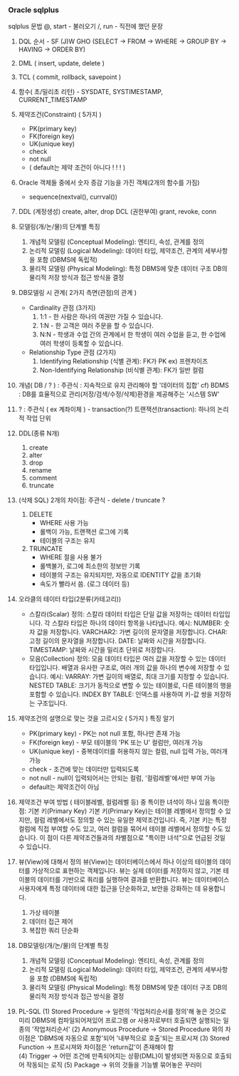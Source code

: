 
### Oracle sqlplus

sqlplus 문법
@, start - 불러오기
/, run - 직전에 했던 문장

1. DQL 순서 - SF (J)W GHO (SELECT → FROM → WHERE → GROUP BY → HAVING → ORDER BY)

2. DML ( insert, update, delete )

3. TCL ( commit, rollback, savepoint )

4. 함수( 초/밀리초 리턴) - SYSDATE, SYSTIMESTAMP, CURRENT_TIMESTAMP

5. 제약조건(Constraint) ( 5가지 )
	- PK(primary key)
	- FK(foreign key)
	- UK(unique key)
	- check
	- not null
	- ( default는 제약 조건이 아니다 ! ! ! )

6. Oracle 객체들 중에서 숫자 증감 기능을 가진 객체(2개의 함수를 가짐) 
	- sequence(nextval(), currval())
	
7. DDL (계정생성) create, alter, drop 
   DCL (권한부여) grant, revoke, conn

8. 모델링(개/논/물)의 단계별 특징
	1. 개념적 모델링 (Conceptual Modeling): 엔티티, 속성, 관계를 정의
	2. 논리적 모델링 (Logical Modeling): 데이터 타입, 제약조건, 관계의 세부사항을 포함 (DBMS에 독립적)
	3. 물리적 모델링 (Physical Modeling): 특정 DBMS에 맞춘 데이터 구조 DB의 물리적 저장 방식과 접근 방식을 결정

9. DB모델링 시 관계( 2가지 측면(관점)의 관계 )
	- Cardinality 관점 (3가지)
		1. 1:1 - 한 사람은 하나의 여권만 가질 수 있습니다.
		2. 1:N - 한 고객은 여러 주문을 할 수 있습니다.
		3. N:N - 학생과 수업 간의 관계에서 한 학생이 여러 수업을 듣고, 한 수업에 여러 학생이 등록할 수 있습니다.
	- Relationship Type 관점 (2가지)
		1. Identifying Relationship (식별 관계): FK가 PK ex) 프렌차이즈
		2. Non-Identifying Relationship (비식별 관계): FK가 일반 컬럼

10. 개념( DB / ? ) : 주관식
	: 지속적으로 유지 관리해야 할 '데이터의 집합'
	cf) BDMS : DB를 효율적으로 관리(저장/검색/수정/삭제)환경을 제공해주는 '시스템 SW'

11. ? : 주관식 ( ex 계좌이체 ) - transaction(?)
	트랜잭션(transaction):
	하나의 논리적 작업 단위

12. DDL(종류 N개)
	1. create
	2. alter
	3. drop
	4. rename
	5. comment
	6. truncate

13. (삭제 SQL) 2개의 차이점: 주관식 - delete / truncate ?
	1. DELETE
		- WHERE 사용 가능
		- 롤백이 가능, 트랜잭션 로그에 기록
		- 테이블의 구조는 유지
	2. TRUNCATE
		- WHERE 절을 사용 불가
		- 롤백불가, 로그에 최소한의 정보만 기록
		- 테이블의 구조는 유지되지만, 자동으로 IDENTITY 값을 초기화
		- 속도가 빨라서 씀. (로그 데이터 등)

14. 오라클의 테이터 타입(2분류(카테고리))
	- 스칼라(Scalar)
		정의: 스칼라 데이터 타입은 단일 값을 저장하는 데이터 타입입니다. 각 스칼라 타입은 하나의 데이터 항목을 나타냅니다.
		예시:
		NUMBER: 숫자 값을 저장합니다.
		VARCHAR2: 가변 길이의 문자열을 저장합니다.
		CHAR: 고정 길이의 문자열을 저장합니다.
		DATE: 날짜와 시간을 저장합니다.
		TIMESTAMP: 날짜와 시간을 밀리초 단위로 저장합니다.
	- 모음(Collection)
		정의: 모음 데이터 타입은 여러 값을 저장할 수 있는 데이터 타입입니다. 배열과 유사한 구조로, 여러 개의 값을 하나의 변수에 저장할 수 있습니다.
		예시:
		VARRAY: 가변 길이의 배열로, 최대 크기를 지정할 수 있습니다.
		NESTED TABLE: 크기가 동적으로 변할 수 있는 테이블로, 다른 테이블의 행을 포함할 수 있습니다.
		INDEX BY TABLE: 인덱스를 사용하여 키-값 쌍을 저장하는 구조입니다.

15. 제약조건의 설명으로 맞는 것을 고르시오 ( 5가지 ) 특징 알기
    - PK(primary key) - PK는 not null 포함, 하나만 존재 가능
	- FK(foreign key) - 부모 테이블의 'PK 또는 U' 컬럼만, 여러개 가능 
	- UK(unique key) - 중복데이터를 허용하지 않는 컬럼, null 입력 가능, 여러개 가능 
	- check - 조건에 맞는 데이터만 입력되도록
	- not null - null이 입력되어서는 안되는 컬럼, '컬럼레벨'에서만 부여 가능
	- default는 제약조건이 아님

16. 제약조건 부여 방법 ( 테이블레벨, 컬럼레벨 등) 중 특이한 녀석이 하나 있음
    특이한 점: 기본 키(Primary Key)
	기본 키(Primary Key)는 테이블 레벨에서 정의할 수 있지만, 컬럼 레벨에서도 정의할 수 있는 유일한 제약조건입니다. 즉, 기본 키는 특정 컬럼에 직접 부여할 수도 있고, 여러 컬럼을 묶어서 테이블 레벨에서 정의할 수도 있습니다. 이 점이 다른 제약조건들과의 차별점으로 "특이한 녀석"으로 언급된 것일 수 있습니다.

17. 뷰(View)에 대해서
	정의
	뷰(View)는 데이터베이스에서 하나 이상의 테이블의 데이터를 가상적으로 표현하는 객체입니다. 뷰는 실제 데이터를 저장하지 않고, 기본 테이블의 데이터를 기반으로 쿼리를 실행하여 결과를 반환합니다. 뷰는 데이터베이스 사용자에게 특정 데이터에 대한 접근을 단순화하고, 보안을 강화하는 데 유용합니다.
	1. 가상 테이블
	2. 데이터 접근 제어
	3. 복잡한 쿼리 단순화

18. DB모델링(개/논/물)의 단계별 특징
	1. 개념적 모델링 (Conceptual Modeling): 엔티티, 속성, 관계를 정의
	2. 논리적 모델링 (Logical Modeling): 데이터 타입, 제약조건, 관계의 세부사항을 포함 (DBMS에 독립적)
	3. 물리적 모델링 (Physical Modeling): 특정 DBMS에 맞춘 데이터 구조 DB의 물리적 저장 방식과 접근 방식을 결정

19. PL-SQL
	(1) Stored Procedure
       -> 일련의 '작업처리순서를 정의'해 놓은 것으로 
         미리 DBMS에 컴파일되어져있어 프로그램 or 사용자로부터 
	 호출되면 실행되는 일종의 '작업처리순서' 
   (2) Anonymous Procedure 
       -> Stored Procedure 와의 차이점은 'DBMS에 자동으로 포함'되어 
         '내부적으로 호출'되는 프로시져 
   (3) Stored Function 
       -> 프로시져와 차이점은 'return값'이 존재해야 함  
   (4) Trigger 
       -> 어떤 조건에 만족되어지는 상황(DML)이 발생되면 
         자동으로 호출되어 작동되는 로직 
   (5) Package 
       -> 위의 것들을 기능별 묶어놓은 꾸러미